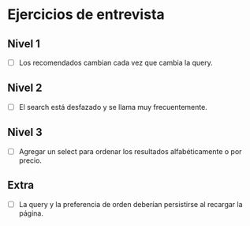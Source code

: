 # Ejercicios de entrevista

## Nivel 1
- [ ] Los recomendados cambian cada vez que cambia la query.

## Nivel 2
- [ ] El search está desfazado y se llama muy frecuentemente.

## Nivel 3
- [ ] Agregar un select para ordenar los resultados alfabéticamente o por precio.

## Extra
- [ ] La query y la preferencia de orden deberían persistirse al recargar la página.
